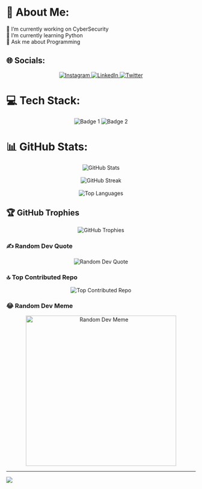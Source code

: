 # 💫 About Me:
🔭 I’m currently working on CyberSecurity<br>🌱 I’m currently learning Python<br>💬 Ask me about Programming


## 🌐 Socials:
<p align="center">
  <a href="https://instagram.com/i_m_ratn">
    <img src="https://img.shields.io/badge/Instagram-%23E4405F.svg?logo=Instagram&logoColor=white" alt="Instagram">
  </a>
  <a href="https://linkedin.com/in/ratn">
    <img src="https://img.shields.io/badge/LinkedIn-%230077B5.svg?logo=linkedin&logoColor=white" alt="LinkedIn">
  </a>
  <a href="https://twitter.com/ratn_7">
    <img src="https://img.shields.io/badge/Twitter-%231DA1F2.svg?logo=Twitter&logoColor=white" alt="Twitter">
  </a>
</p>

# 💻 Tech Stack:
<p align="center">
  <img src="https://storage.googleapis.com/cms-storage-bucket/6a07d8a62f4308d2b854.svg" alt="Badge 1">
  <img src="URL_TO_BADGE_2" alt="Badge 2">
</p>

# 📊 GitHub Stats:
<p align="center">
  <img src="https://github-readme-stats.vercel.app/api?username=RG-7&theme=dark&hide_border=false&include_all_commits=true&count_private=true" alt="GitHub Stats">
  <br/><br/>
  <img src="https://github-readme-streak-stats.herokuapp.com/?user=RG-7&theme=dark&hide_border=false" alt="GitHub Streak">
  <br/><br/>
  <img src="https://github-readme-stats.vercel.app/api/top-langs/?username=RG-7&theme=dark&hide_border=false&include_all_commits=true&count_private=true&layout=compact" alt="Top Languages">
  <br/>
</p>

## 🏆 GitHub Trophies
<p align="center">
  <img src="https://github-profile-trophy.vercel.app/?username=RG-7&theme=radical&no-frame=false&no-bg=true&margin-w=4" alt="GitHub Trophies">
</p>

### ✍️ Random Dev Quote
<p align="center">
  <img src="https://quotes-github-readme.vercel.app/api?type=horizontal&theme=radical" alt="Random Dev Quote">
</p>

### 🔝 Top Contributed Repo
<p align="center">
  <img src="https://github-contributor-stats.vercel.app/api?username=RG-7&limit=5&theme=dark&combine_all_yearly_contributions=true" alt="Top Contributed Repo">
</p>

### 😂 Random Dev Meme
<p align="center">
  <img src='https://randommeme-five.vercel.app/' style="height: 400px;" alt="Random Dev Meme">
</p>

---
[![](https://visitcount.itsvg.in/api?id=RG-7&icon=0&color=0)](https://visitcount.itsvg.in)

<!-- Proudly created with GPRM ( https://gprm.itsvg.in ) -->
